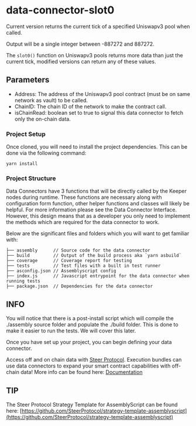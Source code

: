 # data-connector-slot0

Current version returns the current tick of a specified Uniswapv3 pool when called.

Output will be a single integer between -887272 and 887272.

The `slot0()` function on Uniswapv3 pools returns more data than just the current tick, modified versions can return any of these values.

## Parameters

- Address: The address of the Uniswapv3 pool contract (must be on same network as vault) to be called.
- ChainID: The chain ID of the network to make the contract call.
- isChainRead: boolean set to true to signal this data connector to fetch only the on-chain data.

### Project Setup

Once cloned, you will need to install the project dependencies. This can be done via the following command:

  `yarn install`

### Project Structure

Data Connectors have 3 functions that will be directly called by the Keeper nodes during runtime. These functions are necessary along with configuration form function, other helper functions and classes will likely be helpful. For more information please see the Data Connector Interface. However, this design means that as a developer you only need to implement the methods which are required for the data connector to work.

Below are the significant files and folders which you will want to get familiar with:
```
├── assembly      // Source code for the data connector
├── build         // Output of the build process aka `yarn asbuild`
├── coverage      // Coverage report for testing
├── tests         // Test files with a built in test runner
├── asconfig.json // Assemblyscript config
├── index.js      // Javascript entrypoint for the data connector when running tests
├── package.json  // Dependencies for the data connector
```

## INFO

You will notice that there is a post-install script which will compile the ./assembly source folder and populate the ./build folder. This is done to make it easier to run the tests. We will cover this later.

Once you have set up your project, you can begin defining your data connector.

Access off and on chain data with [Steer Protocol](https://steer.finance). Execution bundles can use data connectors to expand your smart contract capabilities with off-chain data! More info can be found here: [Documentation](https://docs.steer.finance/data-connectors/writing-a-data-connector)

## TIP

The Steer Protocol Strategy Template for AssemblyScript can be found here: [https://github.com/SteerProtocol/strategy-template-assemblyscript](https://github.com/SteerProtocol/strategy-template-assemblyscript)
